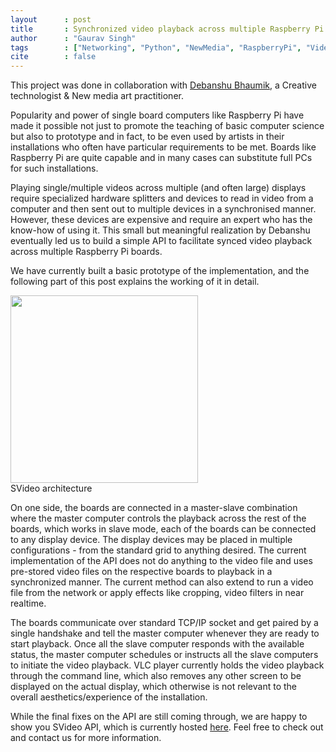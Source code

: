 ```yaml
---
layout      : post
title       : Synchronized video playback across multiple Raspberry Pi boards
author      : "Gaurav Singh"
tags        : ["Networking", "Python", "NewMedia", "RaspberryPi", "Video", "Synchronous"]
cite        : false
---
```


This project was done in collaboration with [Debanshu Bhaumik](https://bhaumikdebanshu.wixsite.com/portfolio), a Creative technologist & New media art practitioner. 

Popularity and power of single board computers like Raspberry Pi have made it possible not just to promote the teaching of basic computer science but also to prototype and in fact, to be even used by artists in their installations who often have particular requirements to be met. Boards like Raspberry Pi are quite capable and in many cases can substitute full PCs for such installations.

Playing single/multiple videos across multiple (and often large) displays require specialized hardware splitters and devices to read in video from a computer and then sent out to multiple devices in a synchronised manner. However, these devices are expensive and require an expert who has the know-how of using it. This small but meaningful realization by Debanshu eventually led us to build a simple API to facilitate synced video playback across multiple Raspberry Pi boards.

We have currently built a basic prototype of the implementation, and the following part of this post explains the working of it in detail. 

<img src="{{ site.baseurl }}/assets/images/svideo-architecture-01.svg" width="300px">
<figcaption>SVideo architecture</figcaption>

On one side, the boards are connected in a master-slave combination where the master computer controls the playback across the rest of the boards, which works in slave mode, each of the boards can be connected to any display device. The display devices may be placed in multiple configurations - from the standard grid to anything desired. The current implementation of the API does not do anything to the video file and uses pre-stored video files on the respective boards to playback in a synchronized manner. The current method can also extend to run a video file from the network or apply effects like cropping, video filters in near realtime.

The boards communicate over standard TCP/IP socket and get paired by a single handshake and tell the master computer whenever they are ready to start playback. Once all the slave computer responds with the available status, the master computer schedules or instructs all the slave computers to initiate the video playback. VLC player currently holds the video playback through the command line, which also removes any other screen to be displayed on the actual display, which otherwise is not relevant to the overall aesthetics/experience of the installation.

While the final fixes on the API are still coming through, we are happy to show you SVideo API, which is currently hosted [here](https://github.com/mathscapes/svideo). Feel free to check out and contact us for more information.